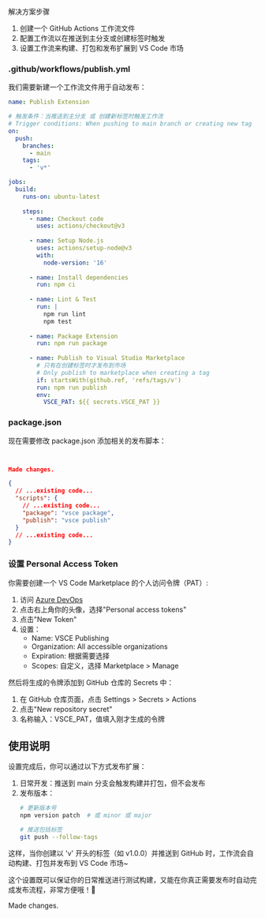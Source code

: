 解决方案步骤

1. 创建一个 GitHub Actions 工作流文件
2. 配置工作流以在推送到主分支或创建标签时触发
3. 设置工作流来构建、打包和发布扩展到 VS Code 市场

### .github/workflows/publish.yml

我们需要新建一个工作流文件用于自动发布：

````yaml
name: Publish Extension

# 触发条件：当推送到主分支 或 创建新标签时触发工作流
# Trigger conditions: When pushing to main branch or creating new tag
on:
  push:
    branches:
      - main
    tags:
      - 'v*'

jobs:
  build:
    runs-on: ubuntu-latest
  
    steps:
      - name: Checkout code
        uses: actions/checkout@v3
      
      - name: Setup Node.js
        uses: actions/setup-node@v3
        with:
          node-version: '16'
        
      - name: Install dependencies
        run: npm ci
    
      - name: Lint & Test
        run: |
          npm run lint
          npm test
      
      - name: Package Extension
        run: npm run package
      
      - name: Publish to Visual Studio Marketplace
        # 只有在创建标签时才发布到市场
        # Only publish to marketplace when creating a tag
        if: startsWith(github.ref, 'refs/tags/v')
        run: npm run publish
        env:
          VSCE_PAT: ${{ secrets.VSCE_PAT }}
````

### package.json

现在需要修改 package.json 添加相关的发布脚本：

````json


Made changes.

{
  // ...existing code...
  "scripts": {
    // ...existing code...
    "package": "vsce package",
    "publish": "vsce publish"
  }
  // ...existing code...
}
````

### 设置 Personal Access Token

你需要创建一个 VS Code Marketplace 的个人访问令牌（PAT）:

1. 访问 [Azure DevOps](https://dev.azure.com)
2. 点击右上角你的头像，选择"Personal access tokens"
3. 点击"New Token"
4. 设置：
   - Name: VSCE Publishing
   - Organization: All accessible organizations
   - Expiration: 根据需要选择
   - Scopes: 自定义，选择 Marketplace > Manage

然后将生成的令牌添加到 GitHub 仓库的 Secrets 中：

1. 在 GitHub 仓库页面，点击 Settings > Secrets > Actions
2. 点击"New repository secret"
3. 名称输入：VSCE_PAT，值填入刚才生成的令牌

## 使用说明

设置完成后，你可以通过以下方式发布扩展：

1. 日常开发：推送到 main 分支会触发构建并打包，但不会发布
2. 发布版本：
   ```bash
   # 更新版本号
   npm version patch  # 或 minor 或 major

   # 推送包括标签
   git push --follow-tags
   ```

这样，当你创建以 'v' 开头的标签（如 v1.0.0）并推送到 GitHub 时，工作流会自动构建、打包并发布到 VS Code 市场~

这个设置既可以保证你的日常推送进行测试构建，又能在你真正需要发布时自动完成发布流程，非常方便哦！💖

Made changes.
